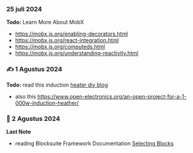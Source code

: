 ### 25 juli 2024 
**Todo:** Learn More About MobX 
 - https://mobx.js.org/enabling-decorators.html
 - https://mobx.js.org/react-integration.html
 - https://mobx.js.org/computeds.html
 - https://mobx.js.org/understanding-reactivity.html

### ✍️ 1 Agustus 2024 

**Todo:** read this induction [heater diy blog](https://highvoltageforum.net/index.php?topic=116.0)
- also this https://www.open-electronics.org/an-open-project-for-a-1-000w-induction-heather/

### 🍞 2 Agustus 2024 

**Last Note**
- reading Blocksuite Framework Documentation [Selecting Blocks](https://blocksuite.io/guide/working-with-block-tree.html#selecting-blocks) 
